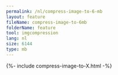 ```yaml
---
permalink: /nl/compress-image-to-6-mb
layout: feature
fileName: compress-image-to-6mb
folderName: feature
tool: imgcompression
lang: nl
size: 6144
type: mb
---
```


{%- include compress-image-to-X.html -%}
